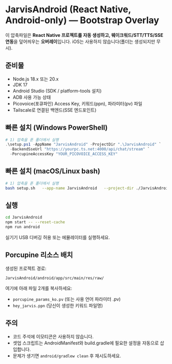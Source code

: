 # JarvisAndroid (React Native, Android-only) — Bootstrap Overlay

이 압축파일은 **React Native 프로젝트를 자동 생성하고, 웨이크워드/STT/TTS/SSE 연동**을 덮어씌우는 **오버레이**입니다.
iOS는 사용하지 않습니다(폴더는 생성되지만 무시).

## 준비물
- Node.js 18.x 또는 20.x
- JDK 17
- Android Studio (SDK / platform-tools 설치)
- ADB 사용 가능 상태
- Picovoice(포큐파인) Access Key, 키워드(ppn), 파라미터(pv) 파일
- Tailscale로 연결된 백엔드(SSE 엔드포인트)

## 빠른 설치 (Windows PowerShell)
```powershell
# 1) 압축을 푼 폴더에서 실행
.\setup.ps1 -AppName "JarvisAndroid" -ProjectDir ".\JarvisAndroid" `
  -BackendSseUrl "https://yourpc.ts.net:4000/api/chat/stream" `
  -PorcupineAccessKey "YOUR_PICOVOICE_ACCESS_KEY"
```

## 빠른 설치 (macOS/Linux bash)
```bash
# 1) 압축을 푼 폴더에서 실행
bash setup.sh   --app-name JarvisAndroid   --project-dir ./JarvisAndroid   --backend-sse-url https://yourpc.ts.net:4000/api/chat/stream   --porcupine-access-key YOUR_PICOVOICE_ACCESS_KEY
```

## 실행
```bash
cd JarvisAndroid
npm start -- --reset-cache
npm run android
```
실기기 USB 디버깅 허용 또는 에뮬레이터를 실행하세요.

## Porcupine 리소스 배치
생성된 프로젝트 경로:
```
JarvisAndroid/android/app/src/main/res/raw/
```
여기에 아래 파일 2개를 복사하세요:
- `porcupine_params_ko.pv` (또는 사용 언어 파라미터 .pv)
- `hey_jarvis.ppn` (당신이 생성한 키워드 파일명)

## 주의
- 코드 주석에 이모티콘은 사용하지 않습니다.
- 셋업 스크립트는 AndroidManifest와 build.gradle에 필요한 설정을 자동으로 삽입합니다.
- 문제가 생기면 `android/gradlew clean` 후 재시도하세요.

